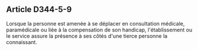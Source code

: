 ## Article D344-5-9

Lorsque la personne est amenée à se déplacer en consultation médicale, paramédicale ou liée à la
compensation de son handicap, l'établissement ou le service assure la présence à ses côtés d'une tierce
personne la connaissant.

